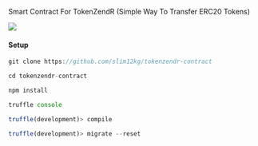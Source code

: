 Smart Contract For TokenZendR (Simple Way To Transfer ERC20 Tokens)   

![](https://s3.amazonaws.com/alofe.oluwafemi/ezgif.com-video-to-gif.gif)

#### Setup
```js
git clone https://github.com/slim12kg/tokenzendr-contract

cd tokenzendr-contract

npm install

truffle console

truffle(development)> compile

truffle(development)> migrate --reset
```
